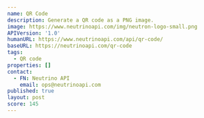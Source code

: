 ```yaml
---
name: QR Code
description: Generate a QR code as a PNG image.
image: https://www.neutrinoapi.com/img/neutron-logo-small.png
APIVersion: '1.0'
humanURL: https://www.neutrinoapi.com/api/qr-code/
baseURL: https://neutrinoapi.com/qr-code
tags:
  - QR code
properties: []
contact:
  - FN: Neutrino API
    email: ops@neutrinoapi.com
published: true
layout: post
score: 145
---
```

